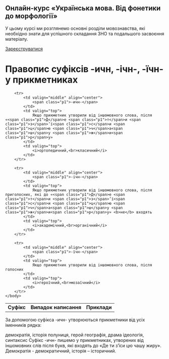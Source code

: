 <div class="banner">
  <h2 class="course">Онлайн-курс «Українська мова. Від фонетики до морфології»</h2>
  <p class="course-description">
     У цьому курсі ми розглянемо основні розділи мовознавства, які необхідно знати для успішного складання ЗНО та подальшого засвоєння матеріалу.<br>
  </p>
    <div class="button-wrapper">
        <a class="registration-button" target="_blank" href="http://bit.ly/2zuYUGS">Зареєструватися</a>
    </div>   
</div>

# Правопис суфiксiв -ичн, -iчн-, -їчн- у прикметниках


<table style="width: 85%;" align="center">
    <body>
        <tr>
            <td align="center" valign="top">
                <b>Суфiкс</b>
            </td>  
            <td align="center" valign="top">
                <b>Випадок написання</b>
            </td>
            <td align="center" valign="top">
                <b>Приклади</b>
            </td>                     
        </tr>

        <tr>
            <td valign="middle" align="center">
                <span class="p1">-ичн-</span>
            </td>  
            <td valign="top">
                Якщо прикметник утворили вiд iншомовного слова, пiсля «<span class="p1">Д</span>е <span class="p1">т</span>и <span class="p1">з</span>’ї<span class="p1">с</span>и <span class="p1">ц</span>ю <span class="p1">ч</span>а<span class="p1">ш</span>у <span class="p1">ж</span>и<span class="p1">р</span>у»
            </td>
            <td valign="top">
                <i>ортопедичний,<br>класичний</i>
            </td>                     
        </tr>

        <tr> 
        	<td valign="middle" align="center">
                <span class="p1">-iчн-</span>
            </td> 
            <td valign="top">
                Якщо прикметник утворили вiд iншомовного слова, пiсля приголосних, якi до «<span class="p1">Д</span>е <span class="p1">т</span>и <span class="p1">з</span>’ї<span class="p1">с</span>и <span class="p1">ц</span>ю <span class="p1">ч</span>а<span class="p1">ш</span>у <span class="p1">ж</span>и<span class="p1">р</span>у» <b>не</b> входять
            </td>
            <td valign="top">
                <i>академiчний,<br>органiчний</i>
            </td>                     
        </tr>

        <tr>
            <td valign="middle" align="center">
                <span class="p1">-їчн-</span>
            </td>  
            <td valign="top">
                Якщо прикметник утворили вiд iншомовного слова, пiсля голосних
            </td>
            <td valign="top">
                <i>героїчний,<br>мозаїчний</i>
            </td>                     
        </tr>
    </body>
</table>

<quiz> 
    <question>
       <p> За допомогою суфікса <span class="p1">-ичн-</span> утворюються прикметники від усіх іменників рядка:</p>
           <answer correct>демократія, історія</answer>
           <answer>полуниця, герой</answer>
           <answer>географія, драма</answer>
           <answer>ідеологія, синтаксис</answer>
      <explanation>
Суфікс <span class="p1">-ичн-</span> пишемо у прикметниках, утворених від іншомовних слів після букв, які входять до «<span class="p1">Д</span>е <span class="p1">т</span>и <span class="p1">з</span>’ї<span class="p1">с</span>и <span class="p1">ц</span>ю <span class="p1">ч</span>а<span class="p1">ш</span>у <span class="p1">ж</span>и<span class="p1">р</span>у».<br>Демократія - демократичний, історія – історичний. </explanation>
    </question>
</quiz> 
